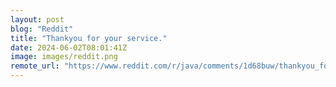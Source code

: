 ```yaml
---
layout: post
blog: "Reddit"
title: "Thankyou for your service."
date: 2024-06-02T08:01:41Z
image: images/reddit.png
remote_url: "https://www.reddit.com/r/java/comments/1d68buw/thankyou_for_your_service/"
---
```

